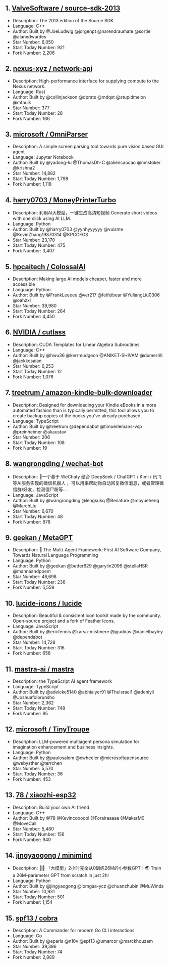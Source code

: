 ## 1. [ValveSoftware / source-sdk-2013](https://github.com/ValveSoftware/source-sdk-2013)
- Description: The 2013 edition of the Source SDK
- Language: C++
- Author: Built by @JoeLudwig @jorgenpt @narendraumate @sortie @alanedwardes
- Star Number: 6,050
- Start Today Number: 921
- Fork Number: 2,206

## 2. [nexus-xyz / network-api](https://github.com/nexus-xyz/network-api)
- Description: High-performance interface for supplying compute to the Nexus network.
- Language: Rust
- Author: Built by @collinjackson @dprats @mdqst @stupidmelon @mfaulk
- Star Number: 377
- Start Today Number: 28
- Fork Number: 166

## 3. [microsoft / OmniParser](https://github.com/microsoft/OmniParser)
- Description: A simple screen parsing tool towards pure vision based GUI agent
- Language: Jupyter Notebook
- Author: Built by @yadong-lu @ThomasDh-C @aliencaocao @nmstoker @krishna2
- Star Number: 14,882
- Start Today Number: 1,798
- Fork Number: 1,118

## 4. [harry0703 / MoneyPrinterTurbo](https://github.com/harry0703/MoneyPrinterTurbo)
- Description: 利用AI大模型，一键生成高清短视频 Generate short videos with one click using AI LLM.
- Language: Python
- Author: Built by @harry0703 @yyhhyyyyyy @vuisme @KevinZhang19870314 @KPCOFGS
- Star Number: 23,170
- Start Today Number: 475
- Fork Number: 3,407

## 5. [hpcaitech / ColossalAI](https://github.com/hpcaitech/ColossalAI)
- Description: Making large AI models cheaper, faster and more accessible
- Language: Python
- Author: Built by @FrankLeeeee @ver217 @feifeibear @YuliangLiu0306 @oahzxl
- Star Number: 39,980
- Start Today Number: 264
- Fork Number: 4,450

## 6. [NVIDIA / cutlass](https://github.com/NVIDIA/cutlass)
- Description: CUDA Templates for Linear Algebra Subroutines
- Language: C++
- Author: Built by @hwu36 @kerrmudgeon @ANIKET-SHIVAM @dumerrill @jackkosaian
- Star Number: 6,253
- Start Today Number: 12
- Fork Number: 1,076

## 7. [treetrum / amazon-kindle-bulk-downloader](https://github.com/treetrum/amazon-kindle-bulk-downloader)
- Description: Designed for downloading your Kindle eBooks in a more automated fashion than is typically permitted, this tool allows you to create backup copies of the books you've already purchased.
- Language: TypeScript
- Author: Built by @treetrum @dependabot @timoerlemans-vsp @preinheimer @akaustav
- Star Number: 206
- Start Today Number: 108
- Fork Number: 19

## 8. [wangrongding / wechat-bot](https://github.com/wangrongding/wechat-bot)
- Description: 🤖一个基于 WeChaty 结合 DeepSeek / ChatGPT / Kimi / 讯飞等Ai服务实现的微信机器人 ，可以用来帮助你自动回复微信消息，或者管理微信群/好友，检测僵尸粉等...
- Language: JavaScript
- Author: Built by @wangrongding @lengsukq @Benature @moyueheng @MarchLiu
- Star Number: 6,670
- Start Today Number: 48
- Fork Number: 878

## 9. [geekan / MetaGPT](https://github.com/geekan/MetaGPT)
- Description: 🌟 The Multi-Agent Framework: First AI Software Company, Towards Natural Language Programming
- Language: Python
- Author: Built by @geekan @better629 @garylin2099 @stellaHSR @mannaandpoem
- Star Number: 46,698
- Start Today Number: 236
- Fork Number: 5,559

## 10. [lucide-icons / lucide](https://github.com/lucide-icons/lucide)
- Description: Beautiful & consistent icon toolkit made by the community. Open-source project and a fork of Feather Icons.
- Language: JavaScript
- Author: Built by @ericfennis @karsa-mistmere @jguddas @danielbayley @dependabot
- Star Number: 14,728
- Start Today Number: 316
- Fork Number: 658

## 11. [mastra-ai / mastra](https://github.com/mastra-ai/mastra)
- Description: the TypeScript AI agent framework
- Language: TypeScript
- Author: Built by @adeleke5140 @abhiaiyer91 @TheIsrael1 @adeniyii @Joshuafolorunsho
- Star Number: 2,362
- Start Today Number: 748
- Fork Number: 85

## 12. [microsoft / TinyTroupe](https://github.com/microsoft/TinyTroupe)
- Description: LLM-powered multiagent persona simulation for imagination enhancement and business insights.
- Language: Python
- Author: Built by @paulosalem @ewheeler @microsoftopensource @webysther @terrchen
- Star Number: 5,570
- Start Today Number: 36
- Fork Number: 453

## 13. [78 / xiaozhi-esp32](https://github.com/78/xiaozhi-esp32)
- Description: Build your own AI friend
- Language: C++
- Author: Built by @78 @Kevincoooool @Forairaaaaa @MakerM0 @MoveCall
- Star Number: 5,480
- Start Today Number: 156
- Fork Number: 940

## 14. [jingyaogong / minimind](https://github.com/jingyaogong/minimind)
- Description: 🚀🚀 「大模型」2小时完全从0训练26M的小参数GPT！🌏 Train a 26M-parameter GPT from scratch in just 2h!
- Language: Python
- Author: Built by @jingyaogong @iomgaa-ycz @chuanzhubin @MuWinds
- Star Number: 10,931
- Start Today Number: 501
- Fork Number: 1,154

## 15. [spf13 / cobra](https://github.com/spf13/cobra)
- Description: A Commander for modern Go CLI interactions
- Language: Go
- Author: Built by @eparis @n10v @spf13 @umarcor @marckhouzam
- Star Number: 39,396
- Start Today Number: 74
- Fork Number: 2,889